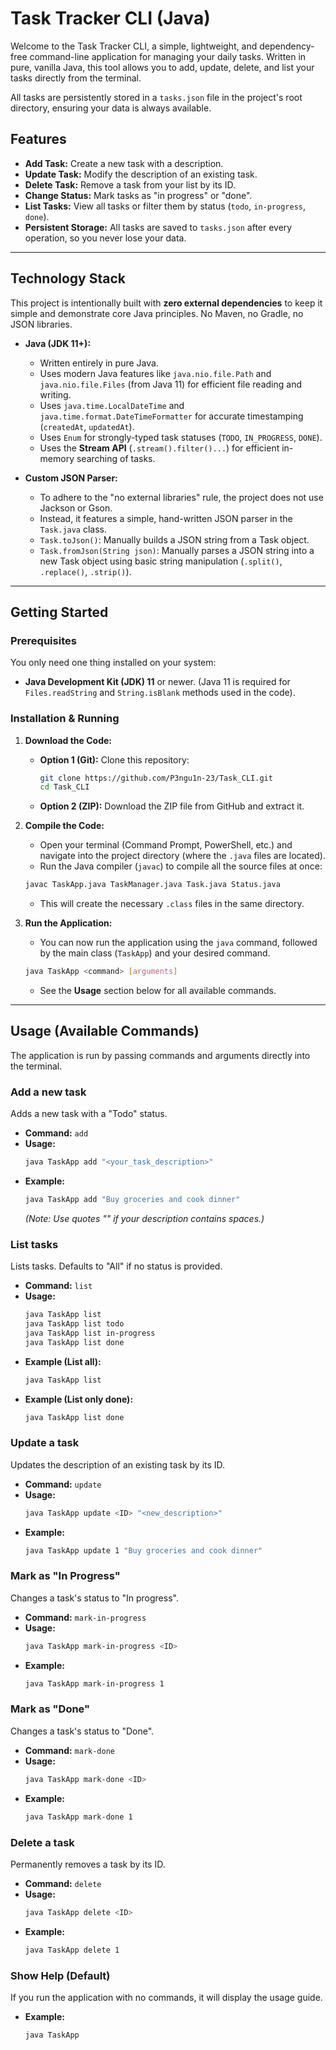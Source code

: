 # Task Tracker CLI (Java)

Welcome to the Task Tracker CLI, a simple, lightweight, and dependency-free command-line application for managing your daily tasks. Written in pure, vanilla Java, this tool allows you to add, update, delete, and list your tasks directly from the terminal.

All tasks are persistently stored in a `tasks.json` file in the project's root directory, ensuring your data is always available.

## Features

* **Add Task:** Create a new task with a description.
* **Update Task:** Modify the description of an existing task.
* **Delete Task:** Remove a task from your list by its ID.
* **Change Status:** Mark tasks as "in progress" or "done".
* **List Tasks:** View all tasks or filter them by status (`todo`, `in-progress`, `done`).
* **Persistent Storage:** All tasks are saved to `tasks.json` after every operation, so you never lose your data.

---

## Technology Stack

This project is intentionally built with **zero external dependencies** to keep it simple and demonstrate core Java principles. No Maven, no Gradle, no JSON libraries.

* **Java (JDK 11+):**
    * Written entirely in pure Java.
    * Uses modern Java features like `java.nio.file.Path` and `java.nio.file.Files` (from Java 11) for efficient file reading and writing.
    * Uses `java.time.LocalDateTime` and `java.time.format.DateTimeFormatter` for accurate timestamping (`createdAt`, `updatedAt`).
    * Uses `Enum` for strongly-typed task statuses (`TODO`, `IN_PROGRESS`, `DONE`).
    * Uses the **Stream API** (`.stream().filter()...`) for efficient in-memory searching of tasks.

* **Custom JSON Parser:**
    * To adhere to the "no external libraries" rule, the project does not use Jackson or Gson.
    * Instead, it features a simple, hand-written JSON parser in the `Task.java` class.
    * `Task.toJson()`: Manually builds a JSON string from a Task object.
    * `Task.fromJson(String json)`: Manually parses a JSON string into a new Task object using basic string manipulation (`.split()`, `.replace()`, `.strip()`).

---

## Getting Started

### Prerequisites

You only need one thing installed on your system:
* **Java Development Kit (JDK) 11** or newer. (Java 11 is required for `Files.readString` and `String.isBlank` methods used in the code).

### Installation & Running

1.  **Download the Code:**
    * **Option 1 (Git):** Clone this repository:
        ```bash
        git clone https://github.com/P3ngu1n-23/Task_CLI.git
        cd Task_CLI
        ```
    * **Option 2 (ZIP):** Download the ZIP file from GitHub and extract it.

2.  **Compile the Code:**
    * Open your terminal (Command Prompt, PowerShell, etc.) and navigate into the project directory (where the `.java` files are located).
    * Run the Java compiler (`javac`) to compile all the source files at once:

    ```bash
    javac TaskApp.java TaskManager.java Task.java Status.java
    ```
    * This will create the necessary `.class` files in the same directory.

3.  **Run the Application:**
    * You can now run the application using the `java` command, followed by the main class (`TaskApp`) and your desired command.

    ```bash
    java TaskApp <command> [arguments]
    ```
    * See the **Usage** section below for all available commands.

---

## Usage (Available Commands)

The application is run by passing commands and arguments directly into the terminal.

### Add a new task
Adds a new task with a "Todo" status.
* **Command:** `add`
* **Usage:**
    ```bash
    java TaskApp add "<your_task_description>"
    ```
* **Example:**
    ```bash
    java TaskApp add "Buy groceries and cook dinner"
    ```
    *(Note: Use quotes "" if your description contains spaces.)*

### List tasks
Lists tasks. Defaults to "All" if no status is provided.
* **Command:** `list`
* **Usage:**
    ```bash
    java TaskApp list
    java TaskApp list todo
    java TaskApp list in-progress
    java TaskApp list done
    ```
* **Example (List all):**
    ```bash
    java TaskApp list
    ```
* **Example (List only done):**
    ```bash
    java TaskApp list done
    ```

### Update a task
Updates the description of an existing task by its ID.
* **Command:** `update`
* **Usage:**
    ```bash
    java TaskApp update <ID> "<new_description>"
    ```
* **Example:**
    ```bash
    java TaskApp update 1 "Buy groceries and cook dinner"
    ```

### Mark as "In Progress"
Changes a task's status to "In progress".
* **Command:** `mark-in-progress`
* **Usage:**
    ```bash
    java TaskApp mark-in-progress <ID>
    ```
* **Example:**
    ```bash
    java TaskApp mark-in-progress 1
    ```

### Mark as "Done"
Changes a task's status to "Done".
* **Command:** `mark-done`
* **Usage:**
    ```bash
    java TaskApp mark-done <ID>
    ```
* **Example:**
    ```bash
    java TaskApp mark-done 1
    ```

### Delete a task
Permanently removes a task by its ID.
* **Command:** `delete`
* **Usage:**
    ```bash
    java TaskApp delete <ID>
    ```
* **Example:**
    ```bash
    java TaskApp delete 1
    ```

### Show Help (Default)
If you run the application with no commands, it will display the usage guide.
* **Example:**
    ```bash
    java TaskApp
    ```
